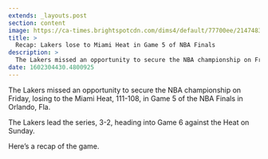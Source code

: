 ```yaml
--- 
extends: _layouts.post 
section: content 
image: https://ca-times.brightspotcdn.com/dims4/default/77700ee/2147483647/strip/true/crop/2470x1297+0+0/resize/1200x630!/quality/90/?url=https%3A%2F%2Fcalifornia-times-brightspot.s3.amazonaws.com%2F8b%2F26%2Fadf8d1c7477ea5f032fdfe393bd4%2Fnba-finals-heat-lakers-basketball-85400.jpg 
title: > 
  Recap: Lakers lose to Miami Heat in Game 5 of NBA Finals 
description: > 
  The Lakers missed an opportunity to secure the NBA championship on Friday, losing to the Miami Heat, 111-108, in Game 5 of the NBA Finals in Orlando, Fla.The Lakers lead the series, 3-2, heading into Game 6 against the Heat on Sunday.Here’s a recap of the game. 
date: 1602304430.4800925 
--- 
```

The Lakers missed an opportunity to secure the NBA championship on Friday, losing to the Miami Heat, 111-108, in Game 5 of the NBA Finals in Orlando, Fla.

The Lakers lead the series, 3-2, heading into Game 6 against the Heat on Sunday.

Here’s a recap of the game.